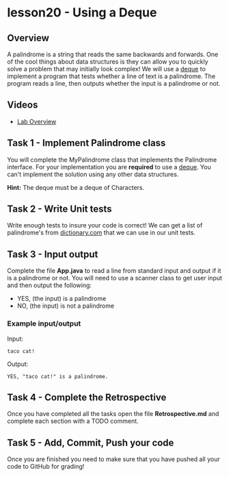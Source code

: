 # lesson20 - Using a Deque

## Overview

A palindrome is a string that reads the same backwards and forwards. One of the cool things about
data structures is they can allow you to quickly solve a problem that may initially look complex! We
will use a [deque](https://docs.oracle.com/javase/10/docs/api/java/util/Deque.html) to implement a
program that tests whether a line of text is a palindrome. The program reads a line, then outputs
whether the input is a palindrome or not.

## Videos

- [Lab Overview](https://youtu.be/-KJkOxlP_0w)

## Task 1 - Implement Palindrome class

You will complete the MyPalindrome class that implements the Palindrome interface. For your
implementation you are **required** to use a
[deque](https://docs.oracle.com/javase/10/docs/api/java/util/Deque.html). You can't implement the
solution using any other data structures. 

**Hint:** The deque must be a deque of Characters.

## Task 2 - Write Unit tests 

Write enough tests to insure your code is correct! We can get a list of palindrome's from
[dictionary.com](https://www.dictionary.com/e/palindromic-word/) that we can use in our unit
tests.

## Task 3 - Input output

Complete the file **App.java** to read a line from standard input and output if it is a palindrome
or not. You will need to use a scanner class to get user input and then output the following: 

- YES, (the input) is a palindrome
- NO, (the input) is not a palindrome

### Example input/output

Input:

```
taco cat!
```

Output:

```
YES, "taco cat!" is a palindrome.
```

## Task 4 - Complete the Retrospective

Once you have completed all the tasks open the file **Retrospective.md** and complete each section
with a TODO comment. 

## Task 5 - Add, Commit, Push your code

Once you are finished you need to make sure that you have pushed all your code to GitHub for
grading!
